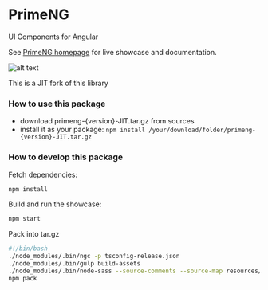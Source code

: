 # PrimeNG
UI Components for Angular

See [PrimeNG homepage](http://www.primefaces.org/primeng) for live showcase and documentation.

![alt text](https://www.primefaces.org/primeng/assets/showcase/images/primeng-sidebar.svg "PrimeNG")

This is a JIT fork of this library

### How to use this package

- download primeng-{version}-JIT.tar.gz from sources
- install it as your package: `npm install /your/download/folder/primeng-{version}-JIT.tar.gz`

### How to develop this package

Fetch dependencies:
```bash
npm install
```
Build and run the showcase:
```bash
npm start
```
Pack into tar.gz
```bash
#!/bin/bash
./node_modules/.bin/ngc -p tsconfig-release.json
./node_modules/.bin/gulp build-assets
./node_modules/.bin/node-sass --source-comments --source-map resources/themes resources/themes -o resources/themes
npm pack
```
